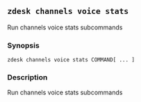 ## `zdesk channels voice stats`

Run channels voice stats subcommands

### Synopsis

    zdesk channels voice stats COMMAND[ ... ]

### Description

Run channels voice stats subcommands

